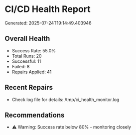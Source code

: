 # CI/CD Health Report

Generated: 2025-07-24T19:14:49.403946

## Overall Health
- Success Rate: 55.0%
- Total Runs: 20
- Successful: 11
- Failed: 8
- Repairs Applied: 41

## Recent Repairs
- Check log file for details: /tmp/ci_health_monitor.log

## Recommendations
- ⚠️ Warning: Success rate below 80% - monitoring closely
